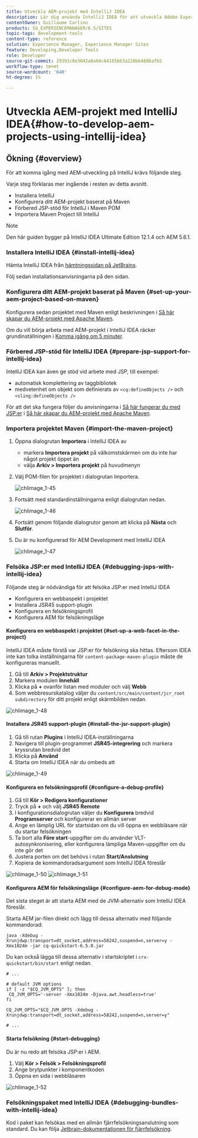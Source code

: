 ```yaml
---
title: Utveckla AEM-projekt med IntelliJ IDEA
description: Lär dig använda IntelliJ IDEA för att utveckla Adobe Experience Manager-projekt.
contentOwner: Guillaume Carlino
products: SG_EXPERIENCEMANAGER/6.5/SITES
topic-tags: development-tools
content-type: reference
solution: Experience Manager, Experience Manager Sites
feature: Developing,Developer Tools
role: Developer
source-git-commit: 29391c8e3042a8a04c64165663a228bb4886afb5
workflow-type: tm+mt
source-wordcount: '640'
ht-degree: 1%

---
```


# Utveckla AEM-projekt med IntelliJ IDEA{#how-to-develop-aem-projects-using-intellij-idea}

## Ökning {#overview}

För att komma igång med AEM-utveckling på IntelliJ krävs följande steg.

Varje steg förklaras mer ingående i resten av detta avsnitt.

* Installera IntelliJ
* Konfigurera ditt AEM-projekt baserat på Maven
* Förbered JSP-stöd för IntelliJ i Maven POM
* Importera Maven Project till IntelliJ

>[!NOTE]
>
>Den här guiden bygger på IntelliJ IDEA Ultimate Edition 12.1.4 och AEM 5.6.1.

### Installera IntelliJ IDEA {#install-intellij-idea}

Hämta IntelliJ IDEA från [hämtningssidan på JetBrains](https://www.jetbrains.com/idea/download/).

Följ sedan installationsanvisningarna på den sidan.

### Konfigurera ditt AEM-projekt baserat på Maven {#set-up-your-aem-project-based-on-maven}

Konfigurera sedan projektet med Maven enligt beskrivningen i [Så här skapar du AEM-projekt med Apache Maven](/help/sites-developing/ht-projects-maven.md).

Om du vill börja arbeta med AEM-projekt i IntelliJ IDEA räcker grundinställningen i [Komma igång om 5 minuter](https://maven.apache.org/guides/getting-started/maven-in-five-minutes.html).

### Förbered JSP-stöd för IntelliJ IDEA {#prepare-jsp-support-for-intellij-idea}

IntelliJ IDEA kan även ge stöd vid arbete med JSP, till exempel:

* automatisk komplettering av taggbibliotek
* medvetenhet om objekt som definierats av `<cq:defineObjects />` och `<sling:defineObjects />`

För att det ska fungera följer du anvisningarna i [Så här fungerar du med JSP:er](/help/sites-developing/ht-projects-maven.md#how-to-work-with-jsps) i [Så här skapar du AEM-projekt med Apache Maven](/help/sites-developing/ht-projects-maven.md).

### Importera projektet Maven {#import-the-maven-project}

1. Öppna dialogrutan **Importera** i IntelliJ IDEA av

   * markera **Importera projekt** på välkomstskärmen om du inte har något projekt öppet än
   * välja **Arkiv > Importera projekt** på huvudmenyn

1. Välj POM-filen för projektet i dialogrutan Importera.

   ![chlimage_1-45](assets/chlimage_1-45a.png)

1. Fortsätt med standardinställningarna enligt dialogrutan nedan.

   ![chlimage_1-46](assets/chlimage_1-46a.png)

1. Fortsätt genom följande dialogrutor genom att klicka på **Nästa** och **Slutför**.
1. Du är nu konfigurerad för AEM Development med IntelliJ IDEA

   ![chlimage_1-47](assets/chlimage_1-47a.png)

### Felsöka JSP:er med IntelliJ IDEA {#debugging-jsps-with-intellij-idea}

Följande steg är nödvändiga för att felsöka JSP:er med IntelliJ IDEA

* Konfigurera en webbaspekt i projektet
* Installera JSR45 support-plugin
* Konfigurera en felsökningsprofil
* Konfigurera AEM för felsökningsläge

#### Konfigurera en webbaspekt i projektet {#set-up-a-web-facet-in-the-project}

IntelliJ IDEA måste förstå var JSP:er för felsökning ska hittas. Eftersom IDEA inte kan tolka inställningarna för `content-package-maven-plugin` måste de konfigureras manuellt.

1. Gå till **Arkiv > Projektstruktur**
1. Markera modulen **Innehåll**
1. Klicka på **+** ovanför listan med moduler och välj **Webb**
1. Som webbresurskatalog väljer du `content/src/main/content/jcr_root subdirectory` för ditt projekt enligt skärmbilden nedan.

![chlimage_1-48](assets/chlimage_1-48a.png)

#### Installera JSR45 support-plugin {#install-the-jsr-support-plugin}

1. Gå till rutan **Plugins** i IntelliJ IDEA-inställningarna
1. Navigera till plugin-programmet **JSR45-integrering** och markera kryssrutan bredvid det
1. Klicka på **Använd**
1. Starta om IntelliJ IDEA när du ombeds att

![chlimage_1-49](assets/chlimage_1-49a.png)

#### Konfigurera en felsökningsprofil {#configure-a-debug-profile}

1. Gå till **Kör > Redigera konfigurationer**
1. Tryck på **+** och välj **JSR45 Remote**
1. I konfigurationsdialogrutan väljer du **Konfigurera** bredvid **Programserver** och konfigurerar en allmän server
1. Ange en lämplig URL för startsidan om du vill öppna en webbläsare när du startar felsökningen
1. Ta bort alla **Före start**-uppgifter om du använder VLT-autosynkronisering, eller konfigurera lämpliga Maven-uppgifter om du inte gör det
1. Justera porten om det behövs i rutan **Start/Anslutning**
1. Kopiera de kommandoradsargument som IntelliJ IDEA föreslår

![chlimage_1-50](assets/chlimage_1-50a.png) ![chlimage_1-51](assets/chlimage_1-51a.png)

#### Konfigurera AEM för felsökningsläge {#configure-aem-for-debug-mode}

Det sista steget är att starta AEM med de JVM-alternativ som IntelliJ IDEA föreslår.

Starta AEM jar-filen direkt och lägg till dessa alternativ med följande kommandorad:

`java -Xdebug -Xrunjdwp:transport=dt_socket,address=58242,suspend=n,server=y -Xmx1024m -jar cq-quickstart-6.5.0.jar`

Du kan också lägga till dessa alternativ i startskriptet i `crx-quickstart/bin/start` enligt nedan.

```shell
# ...

# default JVM options
if [ -z "$CQ_JVM_OPTS" ]; then
 CQ_JVM_OPTS='-server -Xmx1024m -Djava.awt.headless=true'
fi

CQ_JVM_OPTS="$CQ_JVM_OPTS -Xdebug -Xrunjdwp:transport=dt_socket,address=58242,suspend=n,server=y"

# ...
```

#### Starta felsökning {#start-debugging}

Du är nu redo att felsöka JSP:er i AEM.

1. Välj **Kör > Felsök > Felsökningsprofil**
1. Ange brytpunkter i komponentkoden
1. Öppna en sida i webbläsaren

![chlimage_1-52](assets/chlimage_1-52a.png)

### Felsökningspaket med IntelliJ IDEA {#debugging-bundles-with-intellij-idea}

Kod i paket kan felsökas med en allmän fjärrfelsökningsanslutning som standard. Du kan följa [Jetbrain-dokumentationen för fjärrfelsökning](https://www.jetbrains.com/help/idea/remote-debugging-with-product.html#remote-interpreter).
